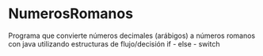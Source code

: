 # NumerosRomanos
Programa que convierte números decimales (arábigos) a números romanos con java utilizando estructuras de flujo/decisión if - else - switch
